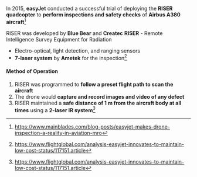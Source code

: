 In 2015, **easyJet** conducted a successful trial of deploying the **RISER quadcopter** to **perform inspections and safety checks** of **Airbus A380 aircraft**[^1]

RISER was developed by **Blue Bear** and **Createc**
**RISER** - Remote Intelligence Survey Equipment for Radiation
- Electro-optical, light detection, and ranging sensors
- **7-laser system** by **Ametek** for the inspection[^2]
#### Method of Operation
1. RISER was programmed to **follow a preset flight path to scan the aircraft**
2. The drone would **capture and record images and video of any defect**
3. RISER maintained a **safe distance of 1 m from the aircraft body at all times** using a **2-laser IR system**[^2]

[^1]: https://www.mainblades.com/blog-posts/easyjet-makes-drone-inspection-a-reality-in-aviation-mro
[^2]: https://www.flightglobal.com/analysis-easyjet-innovates-to-maintain-low-cost-status/117151.article